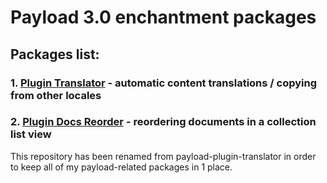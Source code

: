 # Payload 3.0 enchantment packages

## Packages list:

### 1. [Plugin Translator](packages/translator/) - automatic content translations / copying from other locales

### 2. [Plugin Docs Reorder](packages/docs-reorder/) - reordering documents in a collection list view

This repository has been renamed from payload-plugin-translator in order to keep all of my payload-related packages in 1 place.
